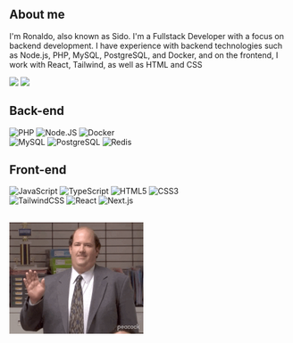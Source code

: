 ## About me 

I'm Ronaldo, also known as Sido. I'm a Fullstack Developer with a focus on backend development. I have experience with backend technologies such as Node.js, PHP, MySQL, PostgreSQL, and Docker, and on the frontend, I work with React, Tailwind, as well as HTML and CSS

   <a href = "mailto:ronaldomacielcamposjunior@gmail.com"><img src="https://img.shields.io/badge/-Gmail-%23333?style=for-the-badge&logo=gmail&logoColor=white" target="_blank"></a>
   <a href="https://www.linkedin.com/in/ronaldo-maciel-586619209" target="_blank"><img src="https://img.shields.io/badge/-LinkedIn-%230077B5?style=for-the-badge&logo=linkedin&logoColor=white" target="_blank"></a>
 </div>
  
## Back-end

<p align="left">
   <img alt="PHP" src="https://img.shields.io/badge/php-%23777BB4.svg?style=for-the-badge&logo=php&logoColor=white"/>
   <img alt="Node.JS" src="https://img.shields.io/badge/node.js-6DA55F?style=for-the-badge&logo=node.js&logoColor=white"/>
   <img alt="Docker" src="https://img.shields.io/badge/docker-%230db7ed.svg?style=for-the-badge&logo=docker&logoColor=white"/>
   <br>
   <img alt="MySQL" src="https://img.shields.io/badge/mysql-%2300f.svg?style=for-the-badge&logo=mysql&logoColor=white"/>
   <img alt="PostgreSQL" src="https://img.shields.io/badge/postgresql-4169e1?style=for-the-badge&logo=postgresql&logoColor=white"/>
   <img alt="Redis" src="https://img.shields.io/badge/Redis-DC382D?style=for-the-badge&logo=redis&logoColor=white"/>
</p>

## Front-end
  
<p align="left">
   <img alt="JavaScript" src="https://img.shields.io/badge/javascript-%23323330.svg?style=for-the-badge&logo=javascript&logoColor=%23F7DF1E"/>
   <img alt="TypeScript" src="https://img.shields.io/badge/TypeScript-3178C6?style=for-the-badge&logo=typescript&logoColor=white"/>
   <img alt="HTML5" src="https://img.shields.io/badge/html5-%23E34F26.svg?style=for-the-badge&logo=html5&logoColor=white"/>
   <img alt="CSS3" src="https://img.shields.io/badge/css3-%231572B6.svg?style=for-the-badge&logo=css3&logoColor=white"/>
   <br>
   <img alt="TailwindCSS" src="https://img.shields.io/badge/Tailwind_CSS-grey?style=for-the-badge&logo=tailwind-css&logoColor=38B2AC"/>
   <img alt="React" src="https://shields.io/badge/react-black?logo=react&style=for-the-badge"/>
   <img alt="Next.js" src="https://img.shields.io/badge/next.js-000000?style=for-the-badge&logo=nextdotjs&logoColor=white"/>
</p>

 <br>


  <img width="auto" height="200px" src="hi.gif">
